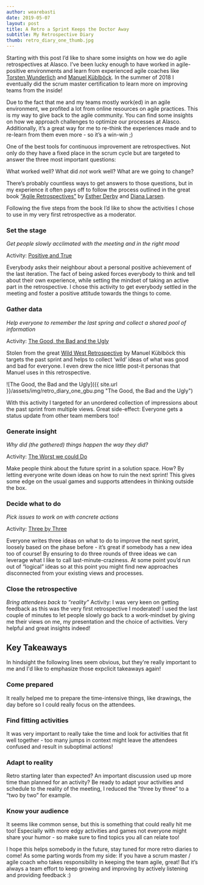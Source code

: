 ```yaml
---
author: wearebasti
date: 2019-05-07
layout: post
title: A Retro a Sprint Keeps the Doctor Away
subtitle: My Retrospective Diary
thumb: retro_diary_one_thumb.jpg
---
```

Starting with this post I’d like to share some insights on how we do agile retrospectives at Alasco. I’ve been lucky enough to have worked in agile-positive environments and learn from experienced agile coaches like [Torsten Wunderlich](https://twitter.com/wunderbricks) and [Manuel Küblböck](https://twitter.com/ManuelKublbock). In the summer of 2018 I eventually did the scrum master certification to learn more on improving teams from the inside!

Due to the fact that me and my teams mostly work(ed) in an agile environment, we profited a lot from online resources on agile practices. This is my way to give back to the agile community. You can find some insights on how we approach challenges to optimize our processes at Alasco. Additionally, it’s a great way for me to re-think the experiences made and to re-learn from them even more - so it’s a win-win ;)

One of the best tools for continuous improvement are retrospectives. Not only do they have a fixed place in the scrum cycle but are targeted to answer the three most important questions:

What worked well?
What did _not_ work well?
What are we going to change?

There’s probably countless ways to get answers to those questions, but in my experience it often pays off to follow the process outlined in the great book [“Agile Retrospectives”](https://pragprog.com/book/dlret/agile-retrospectives) by [Esther Derby](https://www.estherderby.com/about-esther) and [Diana Larsen](http://www.twitter.com/DianaOfPortland). 

Following the five steps from the book I’d like to show the activities I chose to use in my very first retrospective as a moderator.

### Set the stage
*Get people slowly acclimated with the meeting and in the right mood*

Activity: [Positive and True](https://retromat.org/en/?id=122)

Everybody asks their neighbour about a personal positive achievement of the last iteration. The fact of being asked forces everybody to think and tell about their own experience, while setting the mindset of taking an active part in the retrospective.
I chose this activity to get everybody settled in the meeting and foster a positive attitude towards the things to come.

### Gather data
*Help everyone to remember the last spring and collect a shared pool of information*

Activity: [The Good, the Bad and the Ugly](https://retromat.org/en/?id=121)

Stolen from the great [Wild West Retrospective](https://qualityswdev.com/2016/02/04/wild-wild-west-retrospective/) by Manuel Küblböck this targets the past sprint and helps to collect ‘wild’ ideas of what was good and bad for everyone. I even drew the nice little post-it personas that Manuel uses in this retrospective.

![The Good, the Bad and the Ugly]({{ site.url }}/assets/img/retro_diary_one_gbu.png "The Good, the Bad and the Ugly")

With this activity I targeted for an unordered collection of impressions about the past sprint from multiple views. Great side-effect: Everyone gets a status update from other team members too!

### Generate insight
*Why did (the gathered) things happen the way they did?*

Activity: [The Worst we could Do](https://retromat.org/en/?id=69)

Make people think about the future sprint in a solution space. How? By letting everyone write down ideas on how to ruin the next sprint! This gives some edge on the usual games and supports attendees in thinking outside the box.

### Decide what to do
*Pick issues to work on with concrete actions*

Activity: [Three by Three](https://www.qeek.co/blog/collaborative-idea-exploration-and-the-end-of-the-loudest-voice)

Everyone writes three ideas on what to do to improve the next sprint, loosely based on the phase before - it’s great if somebody has a new idea too of course! By ensuring to do three rounds of three ideas we can leverage what I like to call last-minute-craziness. At some point you’d run out of “logical” ideas so at this point you might find new approaches disconnected from your existing views and processes. 
### Close the retrospective
*Bring attendees back to “reality”*
Activity: I was very keen on getting feedback as this was the very first retrospective I moderated! I used the last couple of minutes to let people slowly go back to a work-mindset by giving me their views on me, my presentation and the choice of activities. Very helpful and great insights indeed!

## Key Takeaways
In hindsight the following lines seem obvious, but they're really important to me and I'd like to emphasize those expclicit takeaways again!

### Come prepared
It really helped me to prepare the time-intensive things, like drawings, the day before so I could really focus on the attendees. 

### Find fitting activities
It was very important to really take the time and look for activities that fit well together - too many jumps in context might leave the attendees confused and result in suboptimal actions!

### Adapt to reality
Retro starting later than expected? An important discussion used up more time than planned for an activity? Be ready to adapt your activities and schedule to the reality of the meeting, I reduced the “three by three” to a “two by two” for example.

### Know your audience
It seems like common sense, but this is something that could really hit me too! Especially with more edgy activities and games not everyone might share your humor - so make sure to find topics you all can relate too!

I hope this helps somebody in the future, stay tuned for more retro diaries to come! As some parting words from my side: If you have a scrum master / agile coach who takes responsibility in keeping the team agile, great! But it’s always a team effort to keep growing and improving by actively listening and providing feedback :)

